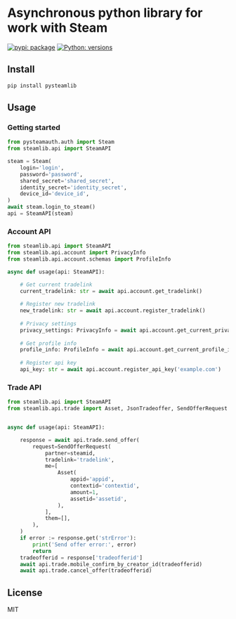 # Asynchronous python library for work with Steam

[![pypi: package](https://img.shields.io/badge/pypi-1.0.0-blue)](https://pypi.org/project/pysteamlib/)
[![Python: versions](
https://img.shields.io/badge/python-3.9%20%7C%203.10%20%7C%203.11%20%7C%203.12-blue)]()


## Install

```bash
pip install pysteamlib
```

## Usage


### Getting started

```python
from pysteamauth.auth import Steam
from steamlib.api import SteamAPI

steam = Steam(
    login='login',
    password='password',
    shared_secret='shared_secret',
    identity_secret='identity_secret',
    device_id='device_id',
)
await steam.login_to_steam()
api = SteamAPI(steam)
```

### Account API

```python
from steamlib.api import SteamAPI
from steamlib.api.account import PrivacyInfo
from steamlib.api.account.schemas import ProfileInfo

async def usage(api: SteamAPI):

    # Get current tradelink
    current_tradelink: str = await api.account.get_tradelink()
    
    # Register new tradelink
    new_tradelink: str = await api.account.register_tradelink()
    
    # Privacy settings
    privacy_settings: PrivacyInfo = await api.account.get_current_privacy()
    
    # Get profile info
    profile_info: ProfileInfo = await api.account.get_current_profile_info()
    
    # Register api key
    api_key: str = await api.account.register_api_key('example.com')
```

### Trade API

```python
from steamlib.api import SteamAPI
from steamlib.api.trade import Asset, JsonTradeoffer, SendOfferRequest


async def usage(api: SteamAPI):

    response = await api.trade.send_offer(
        request=SendOfferRequest(
            partner=steamid,
            tradelink='tradelink',
            me=[
                Asset(
                    appid='appid',
                    contextid='contextid',
                    amount=1,
                    assetid='assetid',
                ),
            ],
            them=[],
        ),
    )
    if error := response.get('strError'):
        print('Send offer error:', error)
        return
    tradeofferid = response['tradeofferid']
    await api.trade.mobile_confirm_by_creator_id(tradeofferid)
    await api.trade.cancel_offer(tradeofferid)
```

## License

MIT